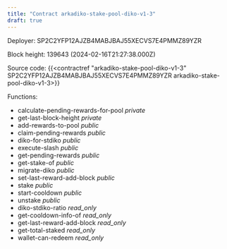 ```yaml
---
title: "Contract arkadiko-stake-pool-diko-v1-3"
draft: true
---
```

Deployer: SP2C2YFP12AJZB4MABJBAJ55XECVS7E4PMMZ89YZR


 



Block height: 139643 (2024-02-16T21:27:38.000Z)

Source code: {{<contractref "arkadiko-stake-pool-diko-v1-3" SP2C2YFP12AJZB4MABJBAJ55XECVS7E4PMMZ89YZR arkadiko-stake-pool-diko-v1-3>}}

Functions:

* calculate-pending-rewards-for-pool _private_
* get-last-block-height _private_
* add-rewards-to-pool _public_
* claim-pending-rewards _public_
* diko-for-stdiko _public_
* execute-slash _public_
* get-pending-rewards _public_
* get-stake-of _public_
* migrate-diko _public_
* set-last-reward-add-block _public_
* stake _public_
* start-cooldown _public_
* unstake _public_
* diko-stdiko-ratio _read_only_
* get-cooldown-info-of _read_only_
* get-last-reward-add-block _read_only_
* get-total-staked _read_only_
* wallet-can-redeem _read_only_
